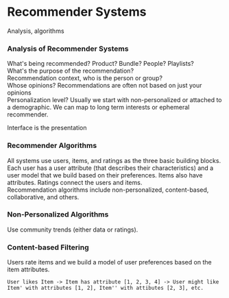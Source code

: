 # Recommender Systems
Analysis, algorithms

### Analysis of Recommender Systems
What's being recommended? Product? Bundle? People? Playlists?  
What's the purpose of the recommendation?  
Recommendation context, who is the person or group?  
Whose opinions? Recommendations are often not based on just your opinions  
Personalization level? Usually we start with non-personalized or attached to a demographic. We can map to long term interests or ephemeral recommender.  

Interface is the presentation  

### Recommender Algorithms
All systems use users, items, and ratings as the three basic building blocks.  
Each user has a user attribute (that describes their characteristics) and a user model that we build based on their preferences. Items also have attributes. Ratings connect the users and items.  
Recommendation algorithms include non-personalized, content-based, collaborative, and others.  

### Non-Personalized Algorithms
Use community trends (either data or ratings). 

### Content-based Filtering
Users rate items and we build a model of user preferences based on the item attributes.  
```
User likes Item -> Item has attribute [1, 2, 3, 4] -> User might like Item' with attributes [1, 2], Item'' with attibutes [2, 3], etc. 
```
